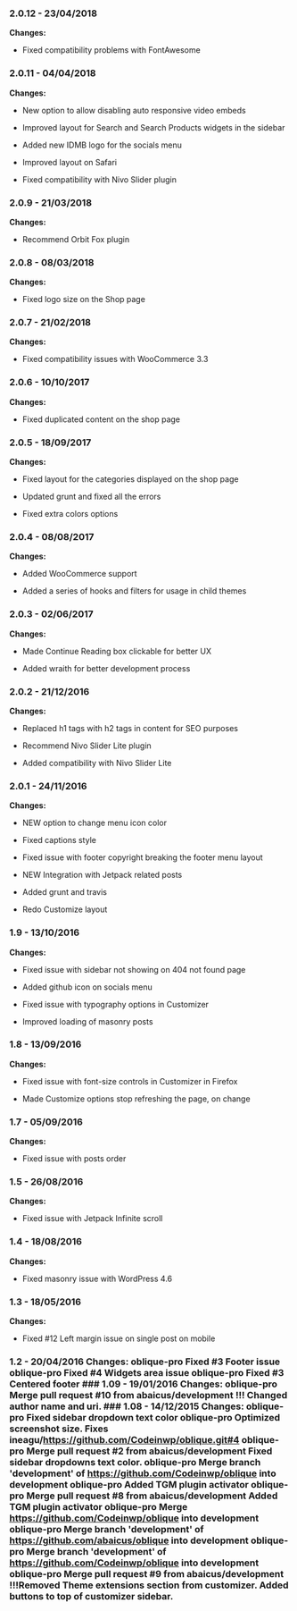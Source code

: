 
### 2.0.12 - 23/04/2018
**Changes:** 
- Fixed compatibility problems with FontAwesome

### 2.0.11 - 04/04/2018
**Changes:** 
- New option to allow disabling auto responsive video embeds
- Improved layout for Search and Search Products widgets in the sidebar
- Added new IDMB logo for the socials menu
- Improved layout on Safari
- Fixed compatibility with Nivo Slider plugin

### 2.0.9 - 21/03/2018
**Changes:** 
- Recommend Orbit Fox plugin


### 2.0.8 - 08/03/2018

**Changes:**

- Fixed logo size on the Shop page


### 2.0.7 - 21/02/2018

**Changes:** 

- Fixed compatibility issues with WooCommerce 3.3



### 2.0.6 - 10/10/2017

**Changes:** 

- Fixed duplicated content on the shop page


### 2.0.5 - 18/09/2017

**Changes:** 

- Fixed layout for the categories displayed on the shop page

- Updated grunt and fixed all the errors

- Fixed extra colors options


### 2.0.4 - 08/08/2017

**Changes:** 

- Added WooCommerce support

- Added a series of hooks and filters for usage in child themes

### 2.0.3 - 02/06/2017

**Changes:** 

- Made Continue Reading box clickable for better UX

- Added wraith for better development process


### 2.0.2 - 21/12/2016

**Changes:** 

- Replaced h1 tags with h2 tags in content for SEO purposes

- Recommend Nivo Slider Lite plugin

- Added compatibility with Nivo Slider Lite


### 2.0.1 - 24/11/2016

**Changes:** 

- NEW option to change menu icon color

- Fixed captions style

- Fixed issue with footer copyright breaking the footer menu layout

- NEW Integration with Jetpack related posts

- Added grunt and travis

- Redo Customize layout


### 1.9 - 13/10/2016

**Changes:** 

- Fixed issue with sidebar not showing on 404 not found page

- Added github icon on socials menu

- Fixed issue with typography options in Customizer

- Improved loading of masonry posts


### 1.8 - 13/09/2016

**Changes:** 

- Fixed issue with font-size controls in Customizer in Firefox

- Made Customize options stop refreshing the page, on change


### 1.7 - 05/09/2016

**Changes:** 

- Fixed issue with posts order


### 1.5 - 26/08/2016

**Changes:** 

- Fixed issue with Jetpack Infinite scroll


### 1.4 - 18/08/2016

**Changes:** 

- Fixed masonry issue with WordPress 4.6


### 1.3 - 18/05/2016

**Changes:** 

- Fixed #12 Left margin issue on single post on mobile

 ### 1.2 - 20/04/2016 Changes: oblique-pro Fixed #3 Footer issue oblique-pro Fixed #4 Widgets area issue oblique-pro Fixed #3 Centered footer ### 1.09 - 19/01/2016 Changes: oblique-pro Merge pull request #10 from abaicus/development !!! Changed author name and uri. ### 1.08 - 14/12/2015 Changes: oblique-pro Fixed sidebar dropdown text color oblique-pro Optimized screenshot size. Fixes ineagu/https://github.com/Codeinwp/oblique.git#4 oblique-pro Merge pull request #2 from abaicus/development Fixed sidebar dropdowns text color. oblique-pro Merge branch 'development' of https://github.com/Codeinwp/oblique into development oblique-pro Added TGM plugin activator oblique-pro Merge pull request #8 from abaicus/development Added TGM plugin activator oblique-pro Merge https://github.com/Codeinwp/oblique into development oblique-pro Merge branch 'development' of https://github.com/abaicus/oblique into development oblique-pro Merge branch 'development' of https://github.com/Codeinwp/oblique into development oblique-pro Merge pull request #9 from abaicus/development !!!Removed Theme extensions section from customizer. Added buttons to top of customizer sidebar.
